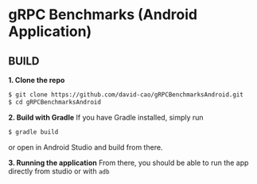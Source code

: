 gRPC Benchmarks (Android Application)
========================

BUILD
-------
**1. Clone the repo**
```sh
$ git clone https://github.com/david-cao/gRPCBenchmarksAndroid.git
$ cd gRPCBenchmarksAndroid
```

**2. Build with Gradle**
If you have Gradle installed, simply run
```sh
$ gradle build
```
or open in Android Studio and build from there.

**3. Running the application**
From there, you should be able to run the app directly from studio or with `adb`